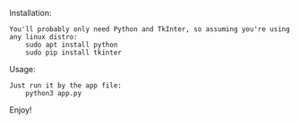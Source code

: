 Installation:

  	You'll probably only need Python and TkInter, so assuming you're using any linux distro:
		sudo apt install python
		sudo pip install tkinter

Usage:

	Just run it by the app file:
		python3 app.py

Enjoy!
